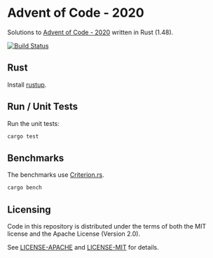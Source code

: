 # Advent of Code - 2020

Solutions to [Advent of Code - 2020](https://adventofcode.com/2020/) written
in Rust (1.48).

[![Build Status](https://github.com/nbigaouette/advent_of_code_2020/workflows/Rust/badge.svg?branch=master)](https://github.com/nbigaouette/advent_of_code_2020/actions)

## Rust

Install [rustup](https://rustup.rs/).

## Run / Unit Tests

Run the unit tests:

```sh
cargo test
```

## Benchmarks

The benchmarks use [Criterion.rs](https://github.com/japaric/criterion.rs/).

```sh
cargo bench
```

## Licensing

Code in this repository is distributed under the terms of both the MIT license
and the Apache License (Version 2.0).

See [LICENSE-APACHE](./LICENSE-APACHE) and [LICENSE-MIT](./LICENSE-MIT) for details.
